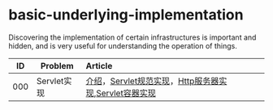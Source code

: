 # basic-underlying-implementation
Discovering the implementation of certain infrastructures is important and hidden, and is very useful for understanding the operation of things.

 ID | Problem  | Article | 
| --- | ---   | :--- |
| 000 |Servlet实现 | [介绍](/docs/servlet/1-Introduction.md)，[Servlet规范实现](/docs/servlet/2-Servlet.md)，[Http服务器实现](/docs/servlet/3-HttpServer.md),[Servlet容器实现](/docs/servlet/4-ServletContainer.md)  |
